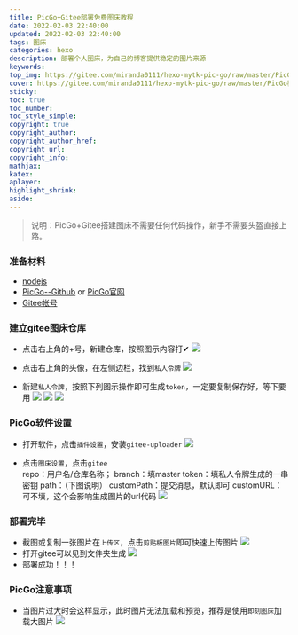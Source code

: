 ```yaml
---
title: PicGo+Gitee部署免费图床教程
date: 2022-02-03 22:40:00
updated: 2022-02-03 22:40:00
tags: 图床
categories: hexo
description: 部署个人图床，为自己的博客提供稳定的图片来源
keywords:
top_img: https://gitee.com/miranda0111/hexo-mytk-pic-go/raw/master/PicGo教程/20220203203008.png
cover: https://gitee.com/miranda0111/hexo-mytk-pic-go/raw/master/PicGo教程/20220203203008.png
sticky: 
toc: true
toc_number: 
toc_style_simple: 
copyright: true
copyright_author: 
copyright_author_href: 
copyright_url: 
copyright_info:
mathjax:
katex:
aplayer:
highlight_shrink:
aside:
---
```


>说明：PicGo+Gitee搭建图床不需要任何代码操作，新手不需要头盔直接上路。

### 准备材料

 - [nodejs](http://nodejs.cn/)
 - [PicGo--Github](https://github.com/Molunerfinn/PicGo) or [PicGo官网](https://molunerfinn.com/PicGo/)
 - [Gitee帐号](https://gitee.com/)

### 建立gitee图床仓库

 - 点击右上角的+号，新建仓库，按照图示内容打✔
    ![](https://gitee.com/miranda0111/hexo-mytk-pic-go/raw/master/PicGo教程/20220203204145.png)

 - 点击右上角的头像，在左侧边栏，找到`私人令牌`
    ![](https://gitee.com/miranda0111/hexo-mytk-pic-go/raw/master/PicGo教程/20220203204401.png)

 - 新建`私人令牌`，按照下列图示操作即可生成`token`，一定要复制保存好，等下要用
    ![](https://gitee.com/miranda0111/hexo-mytk-pic-go/raw/master/PicGo教程/20220203204415.png)
    ![](https://gitee.com/miranda0111/hexo-mytk-pic-go/raw/master/PicGo教程/20220203204422.png)
    ![](https://gitee.com/miranda0111/hexo-mytk-pic-go/raw/master/PicGo教程/20220203204431.png)

### PicGo软件设置

 - 打开软件，点击`插件设置`，安装`gitee-uploader`
    ![](https://gitee.com/miranda0111/hexo-mytk-pic-go/raw/master/PicGo教程/20220203204827.png)

 - 点击`图床设置`，点击`gitee`  
   repo：用户名/仓库名称；
   branch：填master
   token：填私人令牌生成的一串密钥
   path：（下图说明）
   customPath：提交消息，默认即可
   customURL： 可不填，这个会影响生成图片的url代码
    ![](https://gitee.com/miranda0111/hexo-mytk-pic-go/raw/master/PicGo教程/20220203205159.png)

### 部署完毕

 - 截图或复制一张图片在`上传区`，点击`剪贴板图片`即可快速上传图片
    ![](https://gitee.com/miranda0111/hexo-mytk-pic-go/raw/master/PicGo教程/20220203210100.png)
 - 打开gitee可以见到文件夹生成
    ![](https://gitee.com/miranda0111/hexo-mytk-pic-go/raw/master/PicGo教程/20220203210239.png)
 - 部署成功！！！

### PicGo注意事项

 - 当图片过大时会这样显示，此时图片无法加载和预览，推荐是使用`即刻图床`加载大图片
  ![](https://gitee.com/miranda0111/hexo-mytk-pic-go/raw/master/GDUT-EE/20220203215437.png)